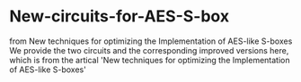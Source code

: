 # New-circuits-for-AES-S-box
from New techniques for optimizing the Implementation of AES-like S-boxes
We provide the two circuits and the corresponding improved versions here, which is from the artical 'New techniques for optimizing the Implementation of AES-like S-boxes'
